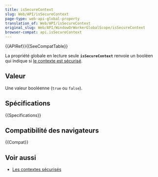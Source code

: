 ```yaml
---
title: isSecureContext
slug: Web/API/isSecureContext
page-type: web-api-global-property
translation_of: Web/API/isSecureContext
original_slug: Web/API/WindowOrWorkerGlobalScope/isSecureContext
browser-compat: api.isSecureContext
---
```


{{APIRef}}{{SeeCompatTable}}

La propriété globale en lecture seule **`isSecureContext`** renvoie un booléen qui indique si [le contexte est sécurisé](/fr/docs/Web/Security/Secure_Contexts).

## Valeur

Une valeur booléenne (`true` ou `false`).

## Spécifications

{{Specifications}}

## Compatibilité des navigateurs

{{Compat}}

## Voir aussi

- [Les contextes sécurisés](/fr/docs/Web/Security/Secure_Contexts)
